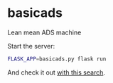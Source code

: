 # basicads
Lean mean ADS machine

Start the server:

```bash
FLASK_APP=basicads.py flask run
```

And check it out [with this search](http://127.0.0.1:5000/search/?q=%22^casey,%20a%22%202011%202018).
